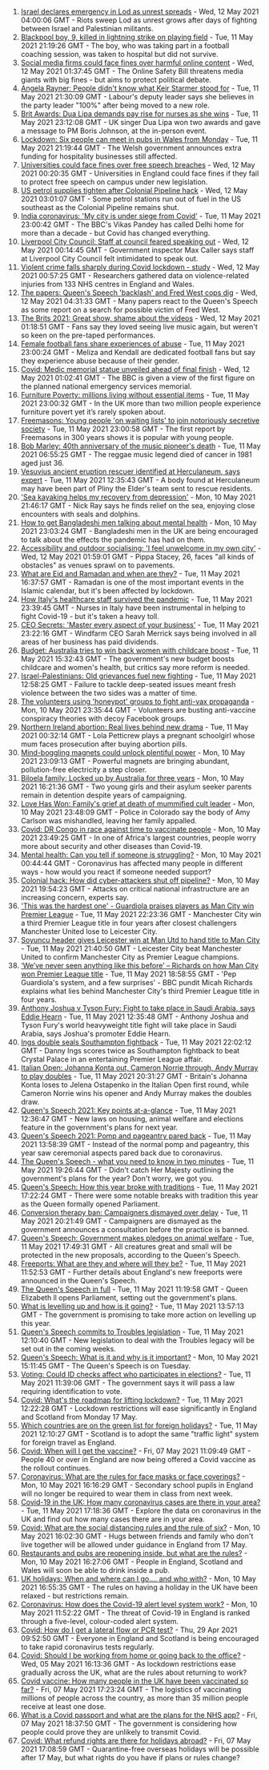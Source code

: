 1. [Israel declares emergency in Lod as unrest spreads](https://www.bbc.co.uk/news/world-middle-east-57081848) - Wed, 12 May 2021 04:00:06 GMT - Riots sweep Lod as unrest grows after days of fighting between Israel and Palestinian militants.
2. [Blackpool boy, 9, killed in lightning strike on playing field](https://www.bbc.co.uk/news/uk-england-lancashire-57080526) - Tue, 11 May 2021 21:19:26 GMT - The boy, who was taking part in a football coaching session, was taken to hospital but did not survive.
3. [Social media firms could face fines over harmful online content](https://www.bbc.co.uk/news/technology-57071977) - Wed, 12 May 2021 01:37:45 GMT - The Online Safety Bill threatens media giants with big fines - but aims to protect political debate.
4. [Angela Rayner: People didn't know what Keir Starmer stood for](https://www.bbc.co.uk/news/uk-politics-57079985) - Tue, 11 May 2021 21:30:09 GMT - Labour's deputy leader says she believes in the party leader "100%" after being moved to a new role.
5. [Brit Awards: Dua Lipa demands pay rise for nurses as she wins](https://www.bbc.co.uk/news/entertainment-arts-57059652) - Tue, 11 May 2021 23:12:08 GMT - UK singer Dua Lipa won two awards and gave a message to PM Boris Johnson, at the in-person event.
6. [Lockdown: Six people can meet in pubs in Wales from Monday](https://www.bbc.co.uk/news/uk-wales-57078238) - Tue, 11 May 2021 21:19:44 GMT - The Welsh government announces extra funding for hospitality businesses still affected.
7. [Universities could face fines over free speech breaches](https://www.bbc.co.uk/news/education-57076093) - Wed, 12 May 2021 00:20:35 GMT - Universities in England could face fines if they fail to protect free speech on campus under new legislation.
8. [US petrol supplies tighten after Colonial Pipeline hack](https://www.bbc.co.uk/news/business-57081386) - Wed, 12 May 2021 03:01:07 GMT - Some petrol stations run out of fuel in the US southeast as the Colonial Pipeline remains shut.
9. [India coronavirus: 'My city is under siege from Covid'](https://www.bbc.co.uk/news/world-asia-india-57067462) - Tue, 11 May 2021 23:00:42 GMT - The BBC's Vikas Pandey has called Delhi home for more than a decade - but Covid has changed everything.
10. [Liverpool City Council: Staff at council feared speaking out](https://www.bbc.co.uk/news/uk-england-merseyside-57014772) - Wed, 12 May 2021 00:14:45 GMT - Government inspector Max Caller says staff at Liverpool City Council felt intimidated to speak out.
11. [Violent crime falls sharply during Covid lockdown - study](https://www.bbc.co.uk/news/uk-57070883) - Wed, 12 May 2021 00:57:25 GMT - Researchers gathered data on violence-related injuries from 133 NHS centres in England and Wales.
12. [The papers: Queen's Speech 'backlash' and Fred West cops dig](https://www.bbc.co.uk/news/blogs-the-papers-57081224) - Wed, 12 May 2021 04:31:33 GMT - Many papers react to the Queen's Speech as some report on a search for possible victim of Fred West.
13. [The Brits 2021: Great show, shame about the videos](https://www.bbc.co.uk/news/entertainment-arts-57082190) - Wed, 12 May 2021 01:18:51 GMT - Fans say they loved seeing live music again, but weren't so keen on the pre-taped performances.
14. [Female football fans share experiences of abuse](https://www.bbc.co.uk/news/technology-56988482) - Tue, 11 May 2021 23:00:24 GMT - Meliza and Kendall are dedicated football fans but say they experience abuse because of their gender.
15. [Covid: Medic memorial statue unveiled ahead of final finish](https://www.bbc.co.uk/news/uk-57079844) - Wed, 12 May 2021 01:02:41 GMT - The BBC is given a view of the first figure on the planned national emergency services memorial.
16. [Furniture Poverty: millions living without essential items](https://www.bbc.co.uk/news/uk-57076659) - Tue, 11 May 2021 23:00:32 GMT - In the UK more than two million people experience furniture povert yet it’s rarely spoken about.
17. [Freemasons: Young people 'on waiting lists' to join notoriously secretive society](https://www.bbc.co.uk/news/uk-england-hampshire-57059148) - Tue, 11 May 2021 23:00:58 GMT - The first report by Freemasons in 300 years shows it is popular with young people.
18. [Bob Marley: 40th anniversary of the music pioneer's death](https://www.bbc.co.uk/news/in-pictures-57022757) - Tue, 11 May 2021 06:55:25 GMT - The reggae music legend died of cancer in 1981 aged just 36.
19. [Vesuvius ancient eruption rescuer identified at Herculaneum, says expert](https://www.bbc.co.uk/news/world-europe-57055163) - Tue, 11 May 2021 12:35:43 GMT - A body found at Herculaneum may have been part of Pliny the Elder's team sent to rescue residents.
20. ['Sea kayaking helps my recovery from depression'](https://www.bbc.co.uk/news/uk-scotland-glasgow-west-56979424) - Mon, 10 May 2021 21:46:17 GMT - Nick Ray says he finds relief on the sea, enjoying close encounters with seals and dolphins.
21. [How to get Bangladeshi men talking about mental health](https://www.bbc.co.uk/news/health-57059479) - Mon, 10 May 2021 23:03:24 GMT - Bangladeshi men in the UK are being encouraged to talk about the effects the pandemic has had on them.
22. [Accessibility and outdoor socialising: 'I feel unwelcome in my own city'](https://www.bbc.co.uk/news/newsbeat-57072498) - Wed, 12 May 2021 01:59:01 GMT - Pippa Stacey, 26, faces "all kinds of obstacles" as venues sprawl on to pavements.
23. [What are Eid and Ramadan and when are they?](https://www.bbc.co.uk/news/explainers-56695447) - Tue, 11 May 2021 16:37:57 GMT - Ramadan is one of the most important events in the Islamic calendar, but it's been affected by lockdown.
24. [How Italy's healthcare staff survived the pandemic](https://www.bbc.co.uk/news/world-europe-57071604) - Tue, 11 May 2021 23:39:45 GMT - Nurses in Italy have been instrumental in helping to fight Covid-19 - but it's taken a heavy toll.
25. [CEO Secrets: 'Master every aspect of your business'](https://www.bbc.co.uk/news/business-57013569) - Tue, 11 May 2021 23:22:16 GMT - Windfarm CEO Sarah Merrick says being involved in all areas of her business has paid dividends.
26. [Budget: Australia tries to win back women with childcare boost](https://www.bbc.co.uk/news/world-australia-57052663) - Tue, 11 May 2021 15:32:43 GMT - The government's new budget boosts childcare and women's health, but critics say more reform is needed.
27. [Israel-Palestinians: Old grievances fuel new fighting](https://www.bbc.co.uk/news/world-middle-east-57074460) - Tue, 11 May 2021 12:58:25 GMT - Failure to tackle deep-seated issues meant fresh violence between the two sides was a matter of time.
28. [The volunteers using 'honeypot' groups to fight anti-vax propaganda](https://www.bbc.co.uk/news/blogs-trending-57051691) - Mon, 10 May 2021 23:35:44 GMT - Volunteers are busting anti-vaccine conspiracy theories with decoy Facebook groups.
29. [Northern Ireland abortion: Real lives behind new drama](https://www.bbc.co.uk/news/newsbeat-57013409) - Tue, 11 May 2021 00:32:14 GMT - Lola Petticrew plays a pregnant schoolgirl whose mum faces prosecution after buying abortion pills.
30. [Mind-boggling magnets could unlock plentiful power](https://www.bbc.co.uk/news/business-56843149) - Mon, 10 May 2021 23:09:13 GMT - Powerful magnets are bringing abundant, pollution-free electricity a step closer.
31. [Biloela family: Locked up by Australia for three years](https://www.bbc.co.uk/news/world-australia-56768529) - Mon, 10 May 2021 16:21:36 GMT - Two young girls and their asylum seeker parents remain in detention despite years of campaigning.
32. [Love Has Won: Family's grief at death of mummified cult leader](https://www.bbc.co.uk/news/world-us-canada-57017270) - Mon, 10 May 2021 23:48:09 GMT - Police in Colorado say the body of Amy Carlson was mishandled, leaving her family appalled.
33. [Covid: DR Congo in race against time to vaccinate people](https://www.bbc.co.uk/news/health-57028747) - Mon, 10 May 2021 23:49:25 GMT - In one of Africa's largest countries, people worry more about security and other diseases than Covid-19.
34. [Mental health: Can you tell if someone is struggling?](https://www.bbc.co.uk/news/health-57013126) - Mon, 10 May 2021 00:44:44 GMT - Coronavirus has affected many people in different ways - how would you react if someone needed support?
35. [Colonial hack: How did cyber-attackers shut off pipeline?](https://www.bbc.co.uk/news/technology-57063636) - Mon, 10 May 2021 19:54:23 GMT - Attacks on critical national infrastructure are an increasing concern, experts say.
36. ['This was the hardest one' - Guardiola praises players as Man City win Premier League](https://www.bbc.co.uk/sport/football/56964843) - Tue, 11 May 2021 22:23:36 GMT - Manchester City win a third Premier League title in four years after closest challengers Manchester United lose to Leicester City.
37. [Soyuncu header gives Leicester win at Man Utd to hand title to Man City](https://www.bbc.co.uk/sport/football/56990159) - Tue, 11 May 2021 21:40:50 GMT - Leicester City beat Manchester United to confirm Manchester City as Premier League champions.
38. [‘We’ve never seen anything like this before’ – Richards on how Man City won Premier League title](https://www.bbc.co.uk/sport/football/56959792) - Tue, 11 May 2021 18:58:55 GMT - 'Pep Guardiola's system, and a few surprises' - BBC pundit Micah Richards explains what lies behind Manchester City's third Premier League title in four years.
39. [Anthony Joshua v Tyson Fury: Fight to take place in Saudi Arabia, says Eddie Hearn](https://www.bbc.co.uk/sport/boxing/57068810) - Tue, 11 May 2021 12:35:48 GMT - Anthony Joshua and Tyson Fury's world heavyweight title fight will take place in Saudi Arabia, says Joshua's promoter Eddie Hearn.
40. [Ings double seals Southampton fightback](https://www.bbc.co.uk/sport/football/56699183) - Tue, 11 May 2021 22:02:12 GMT - Danny Ings scores twice as Southampton fightback to beat Crystal Palace in an entertaining Premier League affair.
41. [Italian Open: Johanna Konta out, Cameron Norrie through, Andy Murray to play doubles](https://www.bbc.co.uk/sport/tennis/57062038) - Tue, 11 May 2021 20:31:27 GMT - Britain's Johanna Konta loses to Jelena Ostapenko in the Italian Open first round, while Cameron Norrie wins his opener and Andy Murray makes the doubles draw.
42. [Queen's Speech 2021: Key points at-a-glance](https://www.bbc.co.uk/news/uk-politics-56987630) - Tue, 11 May 2021 12:36:47 GMT - New laws on housing, animal welfare and elections feature in the government's plans for next year.
43. [Queen's Speech 2021: Pomp and pageantry pared back](https://www.bbc.co.uk/news/in-pictures-57070912) - Tue, 11 May 2021 13:58:39 GMT - Instead of the normal pomp and pageantry, this year saw ceremonial aspects pared back due to coronavirus.
44. [The Queen's Speech - what you need to know in two minutes](https://www.bbc.co.uk/news/uk-57077605) - Tue, 11 May 2021 19:26:44 GMT - Didn't catch Her Majesty outlining the government's plans for the year? Don't worry, we got you.
45. [Queen's Speech: How this year broke with traditions](https://www.bbc.co.uk/news/uk-politics-57079117) - Tue, 11 May 2021 17:22:24 GMT - There were some notable breaks with tradition this year as the Queen formally opened Parliament.
46. [Conversion therapy ban: Campaigners dismayed over delay](https://www.bbc.co.uk/news/health-57059459) - Tue, 11 May 2021 20:21:49 GMT - Campaigners are dismayed as the government announces a consultation before the practice is banned.
47. [Queen's Speech: Government makes pledges on animal welfare](https://www.bbc.co.uk/news/uk-politics-57072922) - Tue, 11 May 2021 17:49:31 GMT - All creatures great and small will be protected in the new proposals, according to the Queen's Speech.
48. [Freeports: What are they and where will they be?](https://www.bbc.co.uk/news/uk-politics-55819489) - Tue, 11 May 2021 11:52:53 GMT - Further details about England's new freeports were announced in the Queen's Speech.
49. [The Queen's Speech in full](https://www.bbc.co.uk/news/uk-politics-57071775) - Tue, 11 May 2021 11:19:58 GMT - Queen Elizabeth ll opens Parliament, setting out the government's plans.
50. [What is levelling up and how is it going?](https://www.bbc.co.uk/news/56238260) - Tue, 11 May 2021 13:57:13 GMT - The government is promising to take more action on levelling up this year.
51. [Queen's Speech commits to Troubles legislation](https://www.bbc.co.uk/news/uk-northern-ireland-57069455) - Tue, 11 May 2021 12:10:40 GMT - New legislation to deal with the Troubles legacy will be set out in the coming weeks.
52. [Queen's Speech: What is it and why is it important?](https://www.bbc.co.uk/news/uk-politics-32816450) - Mon, 10 May 2021 15:11:45 GMT - The Queen's Speech is on Tuesday.
53. [Voting: Could ID checks affect who participates in elections?](https://www.bbc.co.uk/news/uk-politics-50044539) - Tue, 11 May 2021 11:39:06 GMT - The government says it will pass a law requiring identification to vote.
54. [Covid: What's the roadmap for lifting lockdown?](https://www.bbc.co.uk/news/explainers-52530518) - Tue, 11 May 2021 12:22:28 GMT - Lockdown restrictions will ease significantly in England and Scotland from Monday 17 May.
55. [Which countries are on the green list for foreign holidays?](https://www.bbc.co.uk/news/explainers-52544307) - Tue, 11 May 2021 12:10:27 GMT - Scotland is to adopt the same "traffic light" system for foreign travel as England.
56. [Covid: When will I get the vaccine?](https://www.bbc.co.uk/news/health-55045639) - Fri, 07 May 2021 11:09:49 GMT - People 40 or over in England are now being offered a Covid vaccine as the rollout continues.
57. [Coronavirus: What are the rules for face masks or face coverings?](https://www.bbc.co.uk/news/health-51205344) - Mon, 10 May 2021 16:16:29 GMT - Secondary school pupils in England will no longer be required to wear them in class from next week.
58. [Covid-19 in the UK: How many coronavirus cases are there in your area?](https://www.bbc.co.uk/news/uk-51768274) - Tue, 11 May 2021 17:18:36 GMT - Explore the data on coronavirus in the UK and find out how many cases there are in your area.
59. [Covid: What are the social distancing rules and the rule of six?](https://www.bbc.co.uk/news/uk-51506729) - Mon, 10 May 2021 16:02:30 GMT - Hugs between friends and family who don't live together will be allowed under guidance in England from 17 May.
60. [Restaurants and pubs are reopening inside, but what are the rules?](https://www.bbc.co.uk/news/business-52977388) - Mon, 10 May 2021 16:27:06 GMT - People in England, Scotland and Wales will soon be able to drink inside a pub.
61. [UK holidays: When and where can I go.... and who with?](https://www.bbc.co.uk/news/explainers-52646738) - Mon, 10 May 2021 16:55:35 GMT - The rules on having a holiday in the UK have been relaxed - but restrictions remain.
62. [Coronavirus: How does the Covid-19 alert level system work?](https://www.bbc.co.uk/news/explainers-52634739) - Mon, 10 May 2021 11:52:22 GMT - The threat of Covid-19 in England is ranked through a five-level, colour-coded alert system.
63. [Covid: How do I get a lateral flow or PCR test?](https://www.bbc.co.uk/news/health-51943612) - Thu, 29 Apr 2021 09:52:50 GMT - Everyone in England and Scotland is being encouraged to take rapid coronavirus tests regularly.
64. [Covid: Should I be working from home or going back to the office?](https://www.bbc.co.uk/news/business-52567567) - Wed, 05 May 2021 16:13:36 GMT - As lockdown restrictions ease gradually across the UK, what are the rules about returning to work?
65. [Covid vaccine: How many people in the UK have been vaccinated so far?](https://www.bbc.co.uk/news/health-55274833) - Fri, 07 May 2021 17:23:24 GMT - The logistics of vaccinating millions of people across the country, as more than 35 million people receive at least one dose.
66. [What is a Covid passport and what are the plans for the NHS app?](https://www.bbc.co.uk/news/explainers-55718553) - Fri, 07 May 2021 18:37:50 GMT - The government is considering how people could prove they are unlikely to transmit Covid.
67. [Covid: What refund rights are there for holidays abroad?](https://www.bbc.co.uk/news/business-51615412) - Fri, 07 May 2021 17:08:59 GMT - Quarantine-free overseas holidays will be possible after 17 May, but what rights do you have if plans or rules change?
